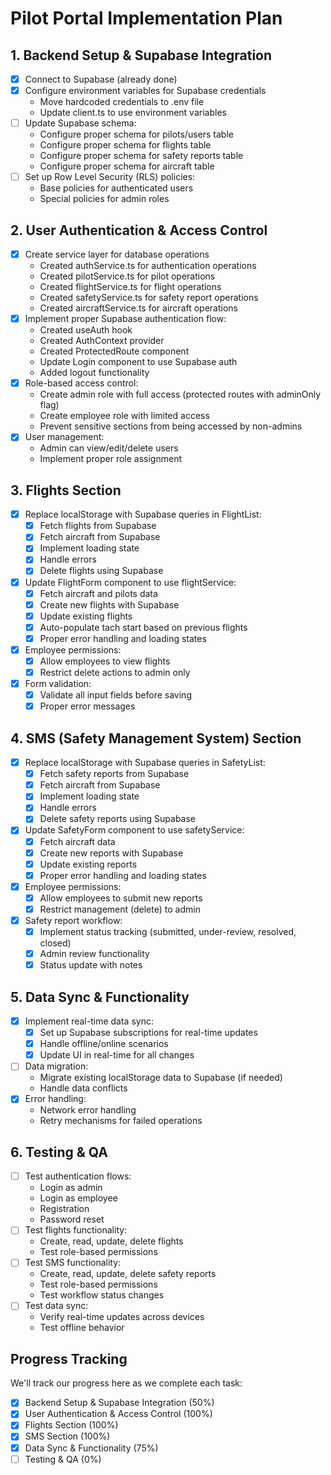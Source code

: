 # Pilot Portal Implementation Plan

## 1. Backend Setup & Supabase Integration

- [x] Connect to Supabase (already done)
- [x] Configure environment variables for Supabase credentials
  - Move hardcoded credentials to .env file
  - Update client.ts to use environment variables
- [ ] Update Supabase schema:
  - Configure proper schema for pilots/users table
  - Configure proper schema for flights table
  - Configure proper schema for safety reports table
  - Configure proper schema for aircraft table
- [ ] Set up Row Level Security (RLS) policies:
  - Base policies for authenticated users
  - Special policies for admin roles

## 2. User Authentication & Access Control

- [x] Create service layer for database operations
  - Created authService.ts for authentication operations
  - Created pilotService.ts for pilot operations
  - Created flightService.ts for flight operations
  - Created safetyService.ts for safety report operations
  - Created aircraftService.ts for aircraft operations
- [x] Implement proper Supabase authentication flow:
  - Created useAuth hook
  - Created AuthContext provider
  - Created ProtectedRoute component 
  - Update Login component to use Supabase auth
  - Added logout functionality
- [x] Role-based access control:
  - Create admin role with full access (protected routes with adminOnly flag)
  - Create employee role with limited access
  - Prevent sensitive sections from being accessed by non-admins
- [x] User management:
  - Admin can view/edit/delete users
  - Implement proper role assignment

## 3. Flights Section

- [x] Replace localStorage with Supabase queries in FlightList:
  - [x] Fetch flights from Supabase
  - [x] Fetch aircraft from Supabase
  - [x] Implement loading state
  - [x] Handle errors
  - [x] Delete flights using Supabase
- [x] Update FlightForm component to use flightService:
  - [x] Fetch aircraft and pilots data
  - [x] Create new flights with Supabase
  - [x] Update existing flights
  - [x] Auto-populate tach start based on previous flights
  - [x] Proper error handling and loading states
- [x] Employee permissions:
  - [x] Allow employees to view flights
  - [x] Restrict delete actions to admin only
- [x] Form validation:
  - [x] Validate all input fields before saving
  - [x] Proper error messages

## 4. SMS (Safety Management System) Section

- [x] Replace localStorage with Supabase queries in SafetyList:
  - [x] Fetch safety reports from Supabase
  - [x] Fetch aircraft from Supabase
  - [x] Implement loading state
  - [x] Handle errors
  - [x] Delete safety reports using Supabase
- [x] Update SafetyForm component to use safetyService:
  - [x] Fetch aircraft data
  - [x] Create new reports with Supabase
  - [x] Update existing reports
  - [x] Proper error handling and loading states
- [x] Employee permissions:
  - [x] Allow employees to submit new reports
  - [x] Restrict management (delete) to admin
- [x] Safety report workflow:
  - [x] Implement status tracking (submitted, under-review, resolved, closed)
  - [x] Admin review functionality
  - [x] Status update with notes

## 5. Data Sync & Functionality

- [x] Implement real-time data sync:
  - [x] Set up Supabase subscriptions for real-time updates
  - [x] Handle offline/online scenarios
  - [x] Update UI in real-time for all changes
- [ ] Data migration:
  - Migrate existing localStorage data to Supabase (if needed)
  - Handle data conflicts
- [x] Error handling:
  - Network error handling
  - Retry mechanisms for failed operations

## 6. Testing & QA

- [ ] Test authentication flows:
  - Login as admin
  - Login as employee
  - Registration
  - Password reset
- [ ] Test flights functionality:
  - Create, read, update, delete flights
  - Test role-based permissions
- [ ] Test SMS functionality:
  - Create, read, update, delete safety reports
  - Test role-based permissions
  - Test workflow status changes
- [ ] Test data sync:
  - Verify real-time updates across devices
  - Test offline behavior

## Progress Tracking

We'll track our progress here as we complete each task:

- [x] Backend Setup & Supabase Integration (50%)
- [x] User Authentication & Access Control (100%)
- [x] Flights Section (100%)
- [x] SMS Section (100%)
- [x] Data Sync & Functionality (75%)
- [ ] Testing & QA (0%) 